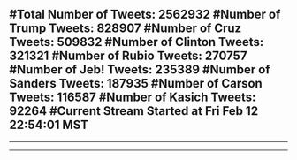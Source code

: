 #Total Number of Tweets: 2562932 
#Number of Trump Tweets: 828907
#Number of Cruz Tweets: 509832
#Number of Clinton Tweets: 321321
#Number of Rubio Tweets: 270757
#Number of Jeb! Tweets: 235389
#Number of Sanders Tweets: 187935
#Number of Carson Tweets: 116587
#Number of Kasich Tweets: 92264
#Current Stream Started at Fri Feb 12 22:54:01 MST
---
---
---
